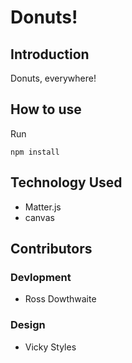 # Donuts!

[screenshot]: https://github.com/rossdowthwaite/donuts/blob/master/donuts.png?raw=true "Falling donuts! AGGHHH"

## Introduction

Donuts, everywhere!

## How to use

Run
```
npm install
```

## Technology Used

* Matter.js
* canvas

## Contributors
### Devlopment

* Ross Dowthwaite

### Design

* Vicky Styles

